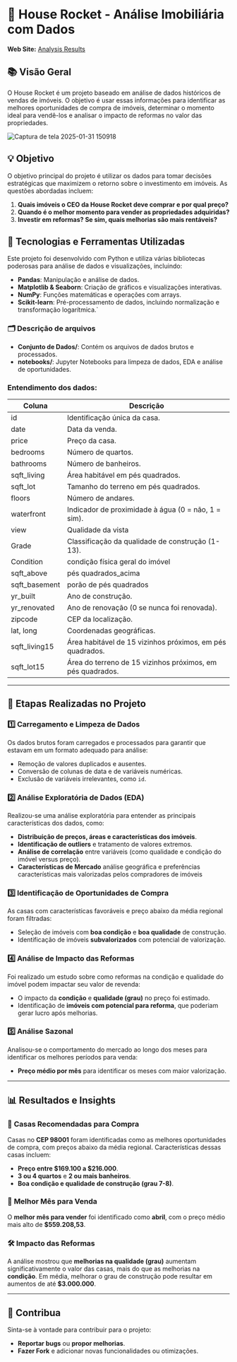 # 🚀 **House Rocket - Análise Imobiliária com Dados**

**Web Site:** [Analysis Results](https://desafio-house-rocket-company-ry72wjvngckmrxxrwsomsj.streamlit.app/)

## 📚 **Visão Geral**

O House Rocket é um projeto baseado em análise de dados históricos de vendas de imóveis. O objetivo é usar essas informações para identificar as melhores oportunidades de compra de imóveis, determinar o momento ideal para vendê-los e analisar o impacto de reformas no valor das propriedades.

![Captura de tela 2025-01-31 150918](https://github.com/user-attachments/assets/207c0997-91a7-4e93-8612-7afb3272e822)

## 💡 **Objetivo**

O objetivo principal do projeto é utilizar os dados para tomar decisões estratégicas que maximizem o retorno sobre o investimento em imóveis. As questões abordadas incluem:

1. **Quais imóveis o CEO da House Rocket deve comprar e por qual preço?**
2. **Quando é o melhor momento para vender as propriedades adquiridas?**
3. **Investir em reformas? Se sim, quais melhorias são mais rentáveis?**

## 🔧 **Tecnologias e Ferramentas Utilizadas**

Este projeto foi desenvolvido com Python e utiliza várias bibliotecas poderosas para análise de dados e visualizações, incluindo:

- **Pandas**: Manipulação e análise de dados.
- **Matplotlib & Seaborn**: Criação de gráficos e visualizações interativas.
- **NumPy**: Funções matemáticas e operações com arrays.
- **Scikit-learn**: Pré-processamento de dados, incluindo normalização e transformação logarítmica.`

### 🗂 **Descrição de arquivos**

- **Conjunto de Dados/**: Contém os arquivos de dados brutos e processados.
- **notebooks/**: Jupyter Notebooks para limpeza de dados, EDA e análise de oportunidades.

### **Entendimento dos dados:**

| Coluna            | Descrição                                                                           |
|--------------------|-------------------------------------------------------------------------------------|
| id                | Identificação única da casa.                                                       |
| date              | Data da venda.                                                                     |
| price             | Preço da casa.                                                                     |
| bedrooms          | Número de quartos.                                                                 |
| bathrooms         | Número de banheiros.                                                               |
| sqft_living       | Área habitável em pés quadrados.                                                   |
| sqft_lot          | Tamanho do terreno em pés quadrados.                                               |
| floors            | Número de andares.                                                                 |
| waterfront        | Indicador de proximidade à água (0 = não, 1 = sim).                                |
| view              | Qualidade da vista                                                                 |
| Grade             | Classificação da qualidade de construção (1-13).                                   |
| Condition         | condição física geral do imóvel                                                    |
| sqft_above        | pés quadrados_acima                                                                |
| sqft_basement	    | porão de pés quadrados                                                             |       
| yr_built          | Ano de construção.                                                                 |
| yr_renovated      | Ano de renovação (0 se nunca foi renovada).                                        |
| zipcode           | CEP da localização.                                                                |
| lat, long         | Coordenadas geográficas.                                                           |
| sqft_living15     | Área habitável de 15 vizinhos próximos, em pés quadrados.                          |
| sqft_lot15        | Área do terreno de 15 vizinhos próximos, em pés quadrados.                         |


---

## 📝 **Etapas Realizadas no Projeto**

### 1️⃣ **Carregamento e Limpeza de Dados**
Os dados brutos foram carregados e processados para garantir que estavam em um formato adequado para análise:
- Remoção de valores duplicados e ausentes.
- Conversão de colunas de data e de variáveis numéricas.
- Exclusão de variáveis irrelevantes, como `id`.

### 2️⃣ **Análise Exploratória de Dados (EDA)**
Realizou-se uma análise exploratória para entender as principais características dos dados, como:
- **Distribuição de preços, áreas e características dos imóveis**.
- **Identificação de outliers** e tratamento de valores extremos.
- **Análise de correlação** entre variáveis (como qualidade e condição do imóvel versus preço).
- **Características de Mercado** análise geográfica e preferências características mais valorizadas pelos compradores de imóveis

### 3️⃣ **Identificação de Oportunidades de Compra**
As casas com características favoráveis e preço abaixo da média regional foram filtradas:
- Seleção de imóveis com **boa condição** e **boa qualidade** de construção.
- Identificação de imóveis **subvalorizados** com potencial de valorização.

### 4️⃣ **Análise de Impacto das Reformas**
Foi realizado um estudo sobre como reformas na condição e qualidade do imóvel podem impactar seu valor de revenda:
- O impacto da **condição** e **qualidade (grau)** no preço foi estimado.
- Identificação de **imóveis com potencial para reforma**, que poderiam gerar lucro após melhorias.

### 5️⃣ **Análise Sazonal**
Analisou-se o comportamento do mercado ao longo dos meses para identificar os melhores períodos para venda:
- **Preço médio por mês** para identificar os meses com maior valorização.

---

## 📊 **Resultados e Insights**

### 🔑 **Casas Recomendadas para Compra**

Casas no **CEP 98001** foram identificadas como as melhores oportunidades de compra, com preços abaixo da média regional. Características dessas casas incluem:
- **Preço entre $169.100 a $216.000**.
- **3 ou 4 quartos** e **2 ou mais banheiros**.
- **Boa condição e qualidade de construção (grau 7-8)**.

### 📅 **Melhor Mês para Venda**
O **melhor mês para vender** foi identificado como **abril**, com o preço médio mais alto de **$559.208,53**.

### 🛠 **Impacto das Reformas**
A análise mostrou que **melhorias na qualidade (grau)** aumentam significativamente o valor das casas, mais do que as melhorias na **condição**. Em média, melhorar o grau de construção pode resultar em aumentos de até **$3.000.000**.

---

## 🤝 **Contribua**

Sinta-se à vontade para contribuir para o projeto:
- **Reportar bugs** ou **propor melhorias**.
- **Fazer Fork** e adicionar novas funcionalidades ou otimizações.
